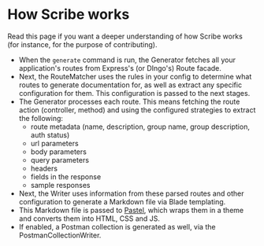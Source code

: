 # How Scribe works
Read this page if you want a deeper understanding of how Scribe works (for instance, for the purpose of contributing).

- When the `generate` command is run, the Generator fetches all your application's routes from Express's (or DIngo's) Route facade.
- Next, the RouteMatcher uses the rules in your config to determine what routes to generate documentation for, as well as extract any specific configuration for them. This configuration is passed to the next stages.
- The Generator processes each route. This means fetching the route action (controller, method) and using the configured strategies to extract the following:
  - route metadata (name, description, group name, group description, auth status)
  - url parameters
  - body parameters
  - query parameters
  - headers
  - fields in the response
  - sample responses
- Next, the Writer uses information from these parsed routes and other configuration to generate a Markdown file via Blade templating.
- This Markdown file is passed to [Pastel](https://github.com/knuckleswtf/pastel), which wraps them in a theme and converts them into HTML, CSS and JS.
- If enabled, a Postman collection is generated as well, via the PostmanCollectionWriter.
